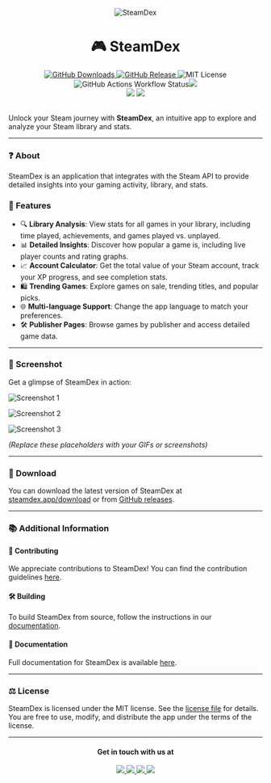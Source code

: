 <p align="center">
  <img src="https://i.ibb.co/wzGfrJp/banner-steamdex.png" alt="SteamDex">
</p>

**<h1 align="center">🎮 SteamDex</h1>**
<p align="center">
  <a href="https://github.com/HtmlIsBetterThanC/SteamDex/releases/latest">
    <img alt="GitHub Downloads" src="https://img.shields.io/github/downloads/HtmlIsBetterThanC/SteamDex/total?style=for-the-badge">
    <img alt="GitHub Release" src="https://img.shields.io/github/v/release/HtmlIsBetterThanC/SteamDex?style=for-the-badge">
  </a>
  <img alt="MIT License" src="https://img.shields.io/badge/License-MIT-blue.svg?style=for-the-badge">
  <img alt="GitHub Actions Workflow Status" src="https://img.shields.io/github/actions/workflow/status/HtmlIsBetterThanC/SteamDex/release.yml?style=for-the-badge"><img src=https://img.shields.io/badge/Android-46ae55?style=for-the-badge&logo=android&logoColor=white />
  <br>
  <img src="https://img.shields.io/badge/Windows-0078D6?style=for-the-badge&logo=windows&logoColor=white">
  <img src="https://img.shields.io/badge/Linux-FCC624?style=for-the-badge&logo=linux&logoColor=black">
</p>

<br>
Unlock your Steam journey with <b>SteamDex</b>, an intuitive app to explore and analyze your Steam library and stats.

---

### **❓ About**

SteamDex is an application that integrates with the Steam API to provide detailed insights into your gaming activity, library, and stats.

### **💪 Features**

- 🔍 **Library Analysis**: View stats for all games in your library, including time played, achievements, and games played vs. unplayed.
- 📊 **Detailed Insights**: Discover how popular a game is, including live player counts and rating graphs.
- 📈 **Account Calculator**: Get the total value of your Steam account, track your XP progress, and see completion stats.
- 🛍️ **Trending Games**: Explore games on sale, trending titles, and popular picks.
- 🌐 **Multi-language Support**: Change the app language to match your preferences.
- 🛠️ **Publisher Pages**: Browse games by publisher and access detailed game data.

---

### **📸 Screenshot**

Get a glimpse of SteamDex in action:

![Screenshot 1](./assets/screenshots/screenshot1.png)

![Screenshot 2](./assets/screenshots/screenshot2.png)

![Screenshot 3](./assets/screenshots/screenshot3.png)

*(Replace these placeholders with your GIFs or screenshots)*

---

### **🔽 Download**

You can download the latest version of SteamDex at [steamdex.app/download](https://steamdex.app/download) or from [GitHub releases](https://github.com/HtmlIsBetterThanC/SteamDex).

---

### **📚 Additional Information**

#### **📙 Contributing**

We appreciate contributions to SteamDex! You can find the contribution guidelines [here](CONTRIBUTING.md).

#### **🛠️ Building**

To build SteamDex from source, follow the instructions in our [documentation](/docs).

#### **📄 Documentation**

Full documentation for SteamDex is available [here](/docs).

---

### **⚖️ License**

SteamDex is licensed under the MIT license. See the [license file](LICENSE) for details. You are free to use, modify, and distribute the app under the terms of the license.

---

<h4 align=center>Get in touch with us at</h4>
<p align=center>
<a href=https://www.linkedin.com/>
<img src="https://img.shields.io/badge/LinkedIn-0077B5?style=for-the-badge&logo=linkedin&logoColor=white"/>
</a> <a href=https://instagram.com/>
<img src="https://img.shields.io/badge/Instagram-E4405F?style=for-the-badge&logo=instagram&logoColor=white"/>
</a>
<a href=https://x.com/>
<img src="https://img.shields.io/badge/X-000000?style=for-the-badge&logo=x&logoColor=white"/>
</a>
<a href=mailto:placeholder@example.com/>
<img src="https://img.shields.io/badge/proton%20mail-6D4AFF?style=for-the-badge&logo=protonmail&logoColor=white"/>
</a>
</p>